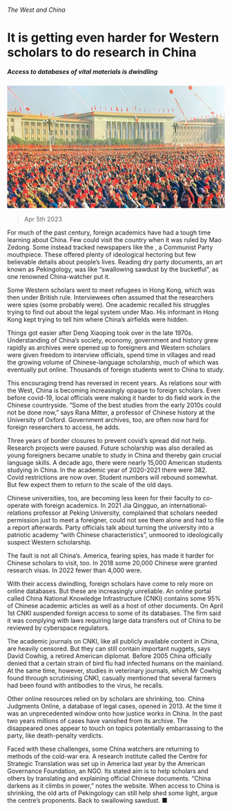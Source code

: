 ###### The West and China

# It is getting even harder for Western scholars to do research in China 

##### Access to databases of vital materials is dwindling 

![image](images/20230408_CNP004.jpg) 

> Apr 5th 2023 

For much of the past century, foreign academics have had a tough time learning about China. Few could visit the country when it was ruled by Mao Zedong. Some instead tracked newspapers like the , a Communist Party mouthpiece. These offered plenty of ideological hectoring but few believable details about people’s lives. Reading dry party documents, an art known as Pekingology, was like “swallowing sawdust by the bucketful”, as one renowned China-watcher put it.

Some Western scholars went to meet refugees in Hong Kong, which was then under British rule. Interviewees often assumed that the researchers were spies (some probably were). One academic recalled his struggles trying to find out about the legal system under Mao. His informant in Hong Kong kept trying to tell him where China’s airfields were hidden. 

Things got easier after Deng Xiaoping took over in the late 1970s. Understanding of China’s society, economy, government and history grew rapidly as archives were opened up to foreigners and Western scholars were given freedom to interview officials, spend time in villages and read the growing volume of Chinese-language scholarship, much of which was eventually put online. Thousands of foreign students went to China to study.

This encouraging trend has reversed in recent years. As relations sour with the West, China is becoming increasingly opaque to foreign scholars. Even before covid-19, local officials were making it harder to do field work in the Chinese countryside. “Some of the best studies from the early 2010s could not be done now,” says Rana Mitter, a professor of Chinese history at the University of Oxford. Government archives, too, are often now hard for foreign researchers to access, he adds.

Three years of border closures to prevent covid’s spread did not help. Research projects were paused. Future scholarship was also derailed as young foreigners became unable to study in China and thereby gain crucial language skills. A decade ago, there were nearly 15,000 American students studying in China. In the academic year of 2020-2021 there were 382. Covid restrictions are now over. Student numbers will rebound somewhat. But few expect them to return to the scale of the old days. 

Chinese universities, too, are becoming less keen for their faculty to co-operate with foreign academics. In 2021 Jia Qingguo, an international-relations professor at Peking University, complained that scholars needed permission just to meet a foreigner, could not see them alone and had to file a report afterwards. Party officials talk about turning the university into a patriotic academy “with Chinese characteristics”, unmoored to ideologically suspect Western scholarship. 

The fault is not all China’s. America, fearing spies, has made it harder for Chinese scholars to visit, too. In 2018 some 20,000 Chinese were granted research visas. In 2022 fewer than 4,000 were. 

With their access dwindling, foreign scholars have come to rely more on online databases. But these are increasingly unreliable. An online portal called China National Knowledge Infrastructure (CNKI) contains some 95% of Chinese academic articles as well as a host of other documents. On April 1st CNKI suspended foreign access to some of its databases. The firm said it was complying with laws requiring large data transfers out of China to be reviewed by cyberspace regulators. 

The academic journals on CNKI, like all publicly available content in China, are heavily censored. But they can still contain important nuggets, says David Cowhig, a retired American diplomat. Before 2005 China officially denied that a certain strain of bird flu had infected humans on the mainland. At the same time, however, studies in veterinary journals, which Mr Cowhig found through scrutinising CNKI, casually mentioned that several farmers had been found with antibodies to the virus, he recalls. 

Other online resources relied on by scholars are shrinking, too. China Judgments Online, a database of legal cases, opened in 2013. At the time it was an unprecedented window onto how justice works in China. In the past two years millions of cases have vanished from its archive. The disappeared ones appear to touch on topics potentially embarrassing to the party, like death-penalty verdicts.

Faced with these challenges, some China watchers are returning to methods of the cold-war era. A research institute called the Centre for Strategic Translation was set up in America last year by the American Governance Foundation, an NGO. Its stated aim is to help scholars and others by translating and explaining official Chinese documents. “China darkens as it climbs in power,” notes the website. When access to China is shrinking, the old arts of Pekingology can still help shed some light, argue the centre’s proponents. Back to swallowing sawdust. ■


